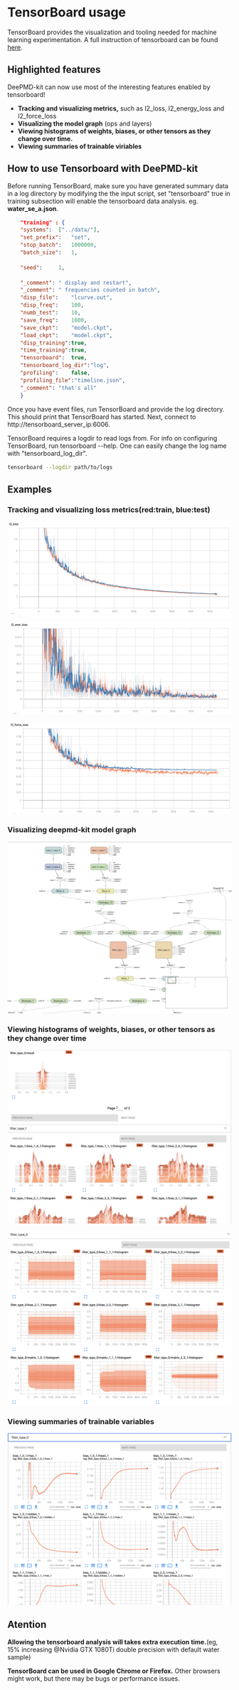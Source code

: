 # TensorBoard usage

TensorBoard provides the visualization and tooling needed for machine learning
experimentation. A full instruction of tensorboard can be found
[here](https://tensorflow.google.cn/tensorboard).

## Highlighted features

DeePMD-kit can now use most of the interesting features enabled by tensorboard!

* **Tracking and visualizing metrics,** such as l2_loss, l2_energy_loss and l2_force_loss
* **Visualizing the model graph** (ops and layers)
* **Viewing histograms of weights, biases, or other tensors as they change over time.**
* **Viewing summaries of trainable viriables**
  
<!-- * **Projecting embeddings to a lower dimensional space.**
* **Precision curves.** -->

## How to use Tensorboard with DeePMD-kit

Before running TensorBoard, make sure you have generated summary data in a log
directory by modifying the the input script, set "tensorboard" true in training
subsection will enable the tensorboard data analysis. eg. **water_se_a.json**.

```json
    "training" : {
	"systems":	["../data/"],
	"set_prefix":	"set",    
	"stop_batch":	1000000,
	"batch_size":	1,

	"seed":		1,

	"_comment": " display and restart",
	"_comment": " frequencies counted in batch",
	"disp_file":	"lcurve.out",
	"disp_freq":	100,
	"numb_test":	10,
	"save_freq":	1000,
	"save_ckpt":	"model.ckpt",
	"load_ckpt":	"model.ckpt",
	"disp_training":true,
	"time_training":true,
	"tensorboard":	true,
	"tensorboard_log_dir":"log",
	"profiling":	false,
	"profiling_file":"timeline.json",
	"_comment":	"that's all"
    }
```

Once you have event files, run TensorBoard and provide the log directory. This
should print that TensorBoard has started. Next, connect to http://tensorboard_server_ip:6006.

TensorBoard requires a logdir to read logs from. For info on configuring TensorBoard, run tensorboard --help.
One can easily change the log name with "tensorboard_log_dir".

```bash
tensorboard --logdir path/to/logs
```

## Examples

### Tracking and visualizing loss metrics(red:train, blue:test)

![ALT](./images/l2_loss.png "l2 loss")

![ALT](./images/l2_energy_loss.png "l2 energy loss")

![ALT](./images/l2_force_loss.png "l2 force loss")

### Visualizing deepmd-kit model graph

![ALT](./images/tensorboard-graph.png "deepmd-kit graph")

### Viewing histograms of weights, biases, or other tensors as they change over time

![ALT](./images/tensorboard-histograms.png "deepmd-kit histograms")

![ALT](./images/tensorboard-distribution.png "deepmd-kit distribution")

### Viewing summaries of trainable variables
![ALT](./images/tensorboard-scalar.png "deepmd-kit scalar")

## Atention

**Allowing the tensorboard analysis will takes extra execution time.**(eg, 15% increasing @Nvidia GTX 1080Ti double precision with default water sample)

**TensorBoard can be used in Google Chrome or Firefox.** Other browsers might work, but there may be bugs or performance issues.
